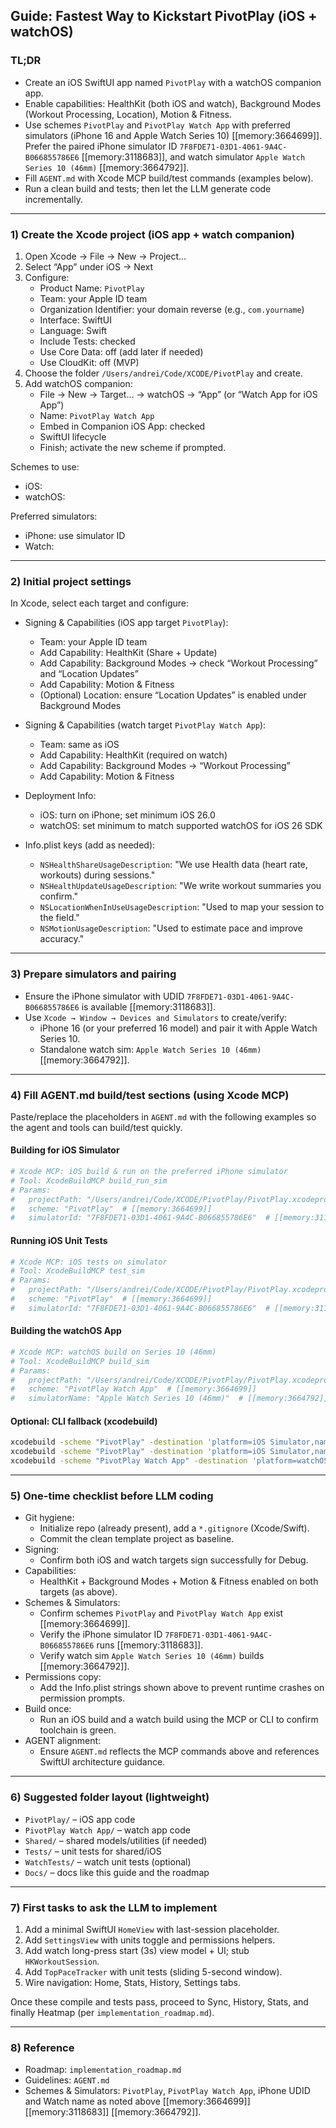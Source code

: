 ## Guide: Fastest Way to Kickstart PivotPlay (iOS + watchOS)

### TL;DR
- Create an iOS SwiftUI app named `PivotPlay` with a watchOS companion app.
- Enable capabilities: HealthKit (both iOS and watch), Background Modes (Workout Processing, Location), Motion & Fitness.
- Use schemes `PivotPlay` and `PivotPlay Watch App` with preferred simulators (iPhone 16 and Apple Watch Series 10) [[memory:3664699]]. Prefer the paired iPhone simulator ID `7F8FDE71-03D1-4061-9A4C-B066855786E6` [[memory:3118683]], and watch simulator `Apple Watch Series 10 (46mm)` [[memory:3664792]].
- Fill `AGENT.md` with Xcode MCP build/test commands (examples below).
- Run a clean build and tests; then let the LLM generate code incrementally.

---

### 1) Create the Xcode project (iOS app + watch companion)
1. Open Xcode → File → New → Project…
2. Select “App” under iOS → Next
3. Configure:
   - Product Name: `PivotPlay`
   - Team: your Apple ID team
   - Organization Identifier: your domain reverse (e.g., `com.yourname`)
   - Interface: SwiftUI
   - Language: Swift
   - Include Tests: checked
   - Use Core Data: off (add later if needed)
   - Use CloudKit: off (MVP)
4. Choose the folder `/Users/andrei/Code/XCODE/PivotPlay` and create.
5. Add watchOS companion:
   - File → New → Target… → watchOS → “App” (or “Watch App for iOS App”)
   - Name: `PivotPlay Watch App`
   - Embed in Companion iOS App: checked
   - SwiftUI lifecycle
   - Finish; activate the new scheme if prompted.

Schemes to use:
- iOS: 
- watchOS: 

Preferred simulators:
- iPhone: use simulator ID
- Watch: 

---

### 2) Initial project settings
In Xcode, select each target and configure:

- Signing & Capabilities (iOS app target `PivotPlay`):
  - Team: your Apple ID team
  - Add Capability: HealthKit (Share + Update)
  - Add Capability: Background Modes → check “Workout Processing” and “Location Updates”
  - Add Capability: Motion & Fitness
  - (Optional) Location: ensure “Location Updates” is enabled under Background Modes

- Signing & Capabilities (watch target `PivotPlay Watch App`):
  - Team: same as iOS
  - Add Capability: HealthKit (required on watch)
  - Add Capability: Background Modes → “Workout Processing”
  - Add Capability: Motion & Fitness

- Deployment Info:
  - iOS: turn on iPhone; set minimum iOS 26.0 
  - watchOS: set minimum to match supported watchOS for iOS 26 SDK

- Info.plist keys (add as needed):
  - `NSHealthShareUsageDescription`: "We use Health data (heart rate, workouts) during sessions."
  - `NSHealthUpdateUsageDescription`: "We write workout summaries you confirm."
  - `NSLocationWhenInUseUsageDescription`: "Used to map your session to the field."
  - `NSMotionUsageDescription`: "Used to estimate pace and improve accuracy."

---

### 3) Prepare simulators and pairing
- Ensure the iPhone simulator with UDID `7F8FDE71-03D1-4061-9A4C-B066855786E6` is available [[memory:3118683]].
- Use `Xcode → Window → Devices and Simulators` to create/verify:
  - iPhone 16 (or your preferred 16 model) and pair it with Apple Watch Series 10.
  - Standalone watch sim: `Apple Watch Series 10 (46mm)` [[memory:3664792]].

---

### 4) Fill AGENT.md build/test sections (using Xcode MCP)
Paste/replace the placeholders in `AGENT.md` with the following examples so the agent and tools can build/test quickly.

#### Building for iOS Simulator
```bash
# Xcode MCP: iOS build & run on the preferred iPhone simulator
# Tool: XcodeBuildMCP build_run_sim
# Params:
#   projectPath: "/Users/andrei/Code/XCODE/PivotPlay/PivotPlay.xcodeproj"
#   scheme: "PivotPlay"  # [[memory:3664699]]
#   simulatorId: "7F8FDE71-03D1-4061-9A4C-B066855786E6"  # [[memory:3118683]]
```

#### Running iOS Unit Tests
```bash
# Xcode MCP: iOS tests on simulator
# Tool: XcodeBuildMCP test_sim
# Params:
#   projectPath: "/Users/andrei/Code/XCODE/PivotPlay/PivotPlay.xcodeproj"
#   scheme: "PivotPlay"  # [[memory:3664699]]
#   simulatorId: "7F8FDE71-03D1-4061-9A4C-B066855786E6"  # [[memory:3118683]]
```

#### Building the watchOS App
```bash
# Xcode MCP: watchOS build on Series 10 (46mm)
# Tool: XcodeBuildMCP build_sim
# Params:
#   projectPath: "/Users/andrei/Code/XCODE/PivotPlay/PivotPlay.xcodeproj"
#   scheme: "PivotPlay Watch App"  # [[memory:3664699]]
#   simulatorName: "Apple Watch Series 10 (46mm)"  # [[memory:3664792]]
```

#### Optional: CLI fallback (xcodebuild)
```bash
xcodebuild -scheme "PivotPlay" -destination 'platform=iOS Simulator,name=iPhone 16' build | cat
xcodebuild -scheme "PivotPlay" -destination 'platform=iOS Simulator,name=iPhone 16' test | cat
xcodebuild -scheme "PivotPlay Watch App" -destination 'platform=watchOS Simulator,name=Apple Watch Series 10 (46mm)' build | cat
```

---

### 5) One-time checklist before LLM coding
- Git hygiene:
  - Initialize repo (already present), add a `*.gitignore` (Xcode/Swift).
  - Commit the clean template project as baseline.
- Signing:
  - Confirm both iOS and watch targets sign successfully for Debug.
- Capabilities:
  - HealthKit + Background Modes + Motion & Fitness enabled on both targets (as above).
- Schemes & Simulators:
  - Confirm schemes `PivotPlay` and `PivotPlay Watch App` exist [[memory:3664699]].
  - Verify the iPhone simulator ID `7F8FDE71-03D1-4061-9A4C-B066855786E6` runs [[memory:3118683]].
  - Verify watch sim `Apple Watch Series 10 (46mm)` builds [[memory:3664792]].
- Permissions copy:
  - Add the Info.plist strings shown above to prevent runtime crashes on permission prompts.
- Build once:
  - Run an iOS build and a watch build using the MCP or CLI to confirm toolchain is green.
- AGENT alignment:
  - Ensure `AGENT.md` reflects the MCP commands above and references SwiftUI architecture guidance.

---

### 6) Suggested folder layout (lightweight)
- `PivotPlay/` – iOS app code
- `PivotPlay Watch App/` – watch app code
- `Shared/` – shared models/utilities (if needed)
- `Tests/` – unit tests for shared/iOS
- `WatchTests/` – watch unit tests (optional)
- `Docs/` – docs like this guide and the roadmap

---

### 7) First tasks to ask the LLM to implement
1. Add a minimal SwiftUI `HomeView` with last-session placeholder.
2. Add `SettingsView` with units toggle and permissions helpers.
3. Add watch long-press start (3s) view model + UI; stub `HKWorkoutSession`.
4. Add `TopPaceTracker` with unit tests (sliding 5-second window).
5. Wire navigation: Home, Stats, History, Settings tabs.

Once these compile and tests pass, proceed to Sync, History, Stats, and finally Heatmap (per `implementation_roadmap.md`).

---

### 8) Reference
- Roadmap: `implementation_roadmap.md`
- Guidelines: `AGENT.md`
- Schemes & Simulators: `PivotPlay`, `PivotPlay Watch App`, iPhone UDID and Watch name as noted above [[memory:3664699]] [[memory:3118683]] [[memory:3664792]].


